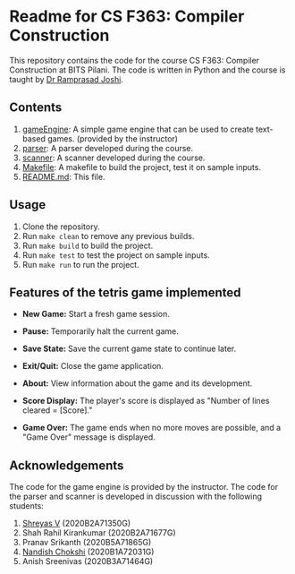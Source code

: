 # Readme for CS F363: Compiler Construction
This repository contains the code for the course CS F363: Compiler Construction at BITS Pilani. The code is written in Python and the course is taught by [Dr Ramprasad Joshi](https://www.bits-pilani.ac.in/goa/ramprasad-savlaram-joshi/).

## Contents
1. [gameEngine](gameEngine/): A simple game engine that can be used to create text-based games. (provided by the instructor)
2. [parser](a2version2.y): A parser developed during the course.
3. [scanner](extetrickscanner.l): A scanner developed during the course.
4. [Makefile](Makefile): A makefile to build the project, test it on sample inputs.
5. [README.md](README.md): This file.

## Usage
1. Clone the repository.
1. Run `make clean` to remove any previous builds.
2. Run `make build` to build the project.
3. Run `make test` to test the project on sample inputs.
4. Run `make run` to run the project.

## Features of the tetris game implemented 

- **New Game:** Start a fresh game session.
- **Pause:** Temporarily halt the current game.
- **Save State:** Save the current game state to continue later.
- **Exit/Quit:** Close the game application.
- **About:** View information about the game and its development.

- **Score Display:** The player's score is displayed as "Number of lines cleared = [Score]."

- **Game Over:** The game ends when no more moves are possible, and a "Game Over" message is displayed.

## Acknowledgements
The code for the game engine is provided by the instructor. The code for the parser and scanner is developed in discussion with the following students:
1. [Shreyas V](http://shreyasvinaya.github.io/) (2020B2A71350G)
2. Shah Rahil Kirankumar (2020B2A71677G)
3. Pranav Srikanth (2020B5A71865G)
4. [Nandish Chokshi](https://github.com/Nandish02) (2020B1A72031G)
5. Anish Sreenivas (2020B3A71464G)
